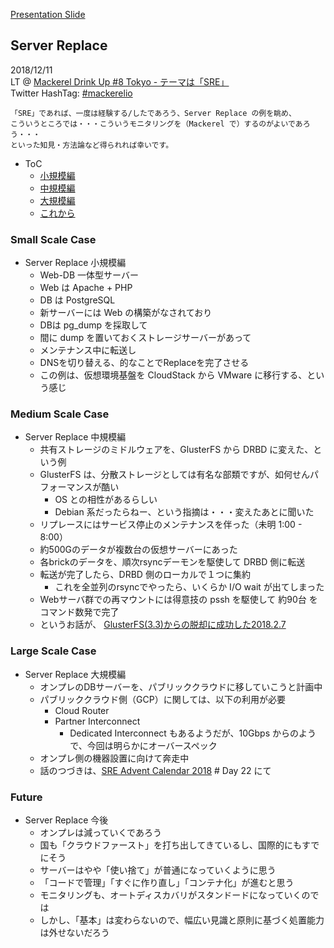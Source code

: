 [Presentation Slide](https://gitpitch.com/sogaoh/myslide?p=20181211-Mackerel-Drink-Up-8#/)

## Server Replace

2018/12/11  
LT @ [Mackerel Drink Up #8 Tokyo - テーマは「SRE」](https://mackerelio.connpass.com/event/106805/)   
Twitter HashTag: [#mackerelio](https://twitter.com/search?f=tweets&vertical=default&q=%23mackerelio) 

```
「SRE」であれば、一度は経験する/したであろう、Server Replace の例を眺め、    
こういうところでは・・・こういうモニタリングを（Mackerel で）するのがよいであろう・・・  
といった知見・方法論など得られれば幸いです。
```

- ToC
    - [小規模編](#small-scale-case)
    - [中規模編](#medium-scale-case)
    - [大規模編](#large-scale-case)
    - [これから](#future)

### Small Scale Case
- Server Replace 小規模編
    - Web-DB 一体型サーバー
    - Web は Apache + PHP
    - DB は PostgreSQL
    - 新サーバーには Web の構築がなされており
    - DBは pg_dump を採取して
    - 間に dump を置いておくストレージサーバーがあって
    - メンテナンス中に転送し
    - DNSを切り替える、的なことでReplaceを完了させる
    - この例は、仮想環境基盤を CloudStack から VMware に移行する、という感じ

### Medium Scale Case
- Server Replace 中規模編
    - 共有ストレージのミドルウェアを、GlusterFS から DRBD に変えた、という例
    - GlusterFS は、分散ストレージとしては有名な部類ですが、如何せんパフォーマンスが酷い
        - OS との相性があるらしい
        - Debian 系だったらねー、という指摘は・・・変えたあとに聞いた
    - リプレースにはサービス停止のメンテナンスを伴った（未明 1:00 - 8:00）
    - 約500Gのデータが複数台の仮想サーバーにあった
    - 各brickのデータを、順次rsyncデーモンを駆使して DRBD 側に転送
    - 転送が完了したら、DRBD 側のローカルで１つに集約
        - これを全並列のrsyncでやったら、いくらか I/O wait が出てしまった
    - Webサーバ群での再マウントには得意技の pssh を駆使して 約90台 をコマンド数発で完了
    - というお話が、 [GlusterFS(3.3)からの脱却に成功した2018.2.7](https://qiita.com/sogaoh/items/de5aed62b5093c47b517)

### Large Scale Case 
- Server Replace 大規模編
    - オンプレのDBサーバーを、パブリッククラウドに移していこうと計画中
    - パブリッククラウド側（GCP）に関しては、以下の利用が必要
        - Cloud Router
        - Partner Interconnect
            - Dedicated Interconnect もあるようだが、10Gbps からのようで、今回は明らかにオーバースペック
    - オンプレ側の機器設置に向けて奔走中
    - 話のつづきは、[SRE Advent Calendar 2018](https://qiita.com/advent-calendar/2018/sre) # Day 22 にて

### Future
- Server Replace 今後
    - オンプレは減っていくであろう
    - 国も「クラウドファースト」を打ち出してきているし、国際的にもすでにそう
    - サーバーはやや「使い捨て」が普通になっていくように思う
    - 「コードで管理」「すぐに作り直し」「コンテナ化」が進むと思う
    - モニタリングも、オートディスカバリがスタンドードになっていくのでは
    - しかし、「基本」は変わらないので、幅広い見識と原則に基づく処置能力は外せないだろう


